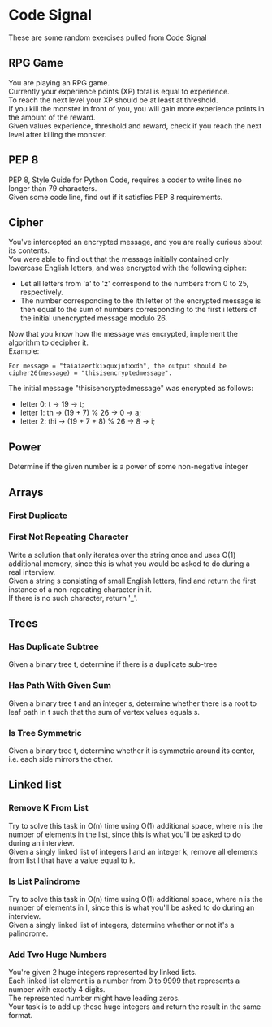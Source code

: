 # Code Signal
These are some random exercises pulled from [Code Signal](https://codesignal.com/developers/)

## RPG Game
You are playing an RPG game.  
Currently your experience points (XP) total is equal to experience.  
To reach the next level your XP should be at least at threshold.  
If you kill the monster in front of you, you will gain more experience points in the amount of the reward.  
Given values experience, threshold and reward, check if you reach the next level after killing the monster.  

## PEP 8
PEP 8, Style Guide for Python Code, requires a coder to write lines no longer than 79 characters.  
Given some code line, find out if it satisfies PEP 8 requirements.

## Cipher
You've intercepted an encrypted message, and you are really curious about its contents.  
You were able to find out that the message initially contained only lowercase English letters, and was encrypted with the following cipher:  
* Let all letters from 'a' to 'z' correspond to the numbers from 0 to 25, respectively.  
* The number corresponding to the ith letter of the encrypted message is then equal to the sum of numbers corresponding to the first i letters of the initial unencrypted message modulo 26.  

Now that you know how the message was encrypted, implement the algorithm to decipher it.  
Example:  
```
For message = "taiaiaertkixquxjnfxxdh", the output should be  
cipher26(message) = "thisisencryptedmessage".  
```

The initial message "thisisencryptedmessage" was encrypted as follows:  
* letter 0: t -> 19 -> t;  
* letter 1: th -> (19 + 7) % 26 -> 0 -> a;  
* letter 2: thi -> (19 + 7 + 8) % 26 -> 8 -> i;  
    
## Power
Determine if the given number is a power of some non-negative integer

## Arrays
### First Duplicate
### First Not Repeating Character
Write a solution that only iterates over the string once and uses O(1) additional memory, since this is what you would 
be asked to do during a real interview.  
Given a string s consisting of small English letters, find and return the first instance of a non-repeating character in it.  
If there is no such character, return '_'.

## Trees
### Has Duplicate Subtree
Given a binary tree t, determine if there is a duplicate sub-tree

### Has Path With Given Sum
Given a binary tree t and an integer s, determine whether there is a root to leaf path in t such that the sum of vertex values equals s.

### Is Tree Symmetric
Given a binary tree t, determine whether it is symmetric around its center, i.e. each side mirrors the other.

## Linked list
### Remove K From List
Try to solve this task in O(n) time using O(1) additional space, where n is the number of elements in the list, 
since this is what you'll be asked to do during an interview.  
Given a singly linked list of integers l and an integer k, remove all elements from list l that have a value equal to k.

### Is List Palindrome
Try to solve this task in O(n) time using O(1) additional space, where n is the number of elements in l, since this is
what you'll be asked to do during an interview.  
Given a singly linked list of integers, determine whether or not it's a palindrome.

### Add Two Huge Numbers
You're given 2 huge integers represented by linked lists.  
Each linked list element is a number from 0 to 9999 that represents a number with exactly 4 digits.  
The represented number might have leading zeros.  
Your task is to add up these huge integers and return the result in the same format.
